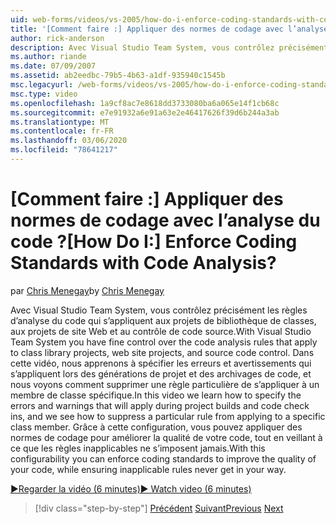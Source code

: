 ```yaml
---
uid: web-forms/videos/vs-2005/how-do-i-enforce-coding-standards-with-code-analysis
title: '[Comment faire :] Appliquer des normes de codage avec l’analyse du code ? | Microsoft Docs'
author: rick-anderson
description: Avec Visual Studio Team System, vous contrôlez précisément les règles d’analyse du code qui s’appliquent aux projets de bibliothèque de classes, aux projets de site Web et au code source Co...
ms.author: riande
ms.date: 07/09/2007
ms.assetid: ab2eedbc-79b5-4b63-a1df-935940c1545b
msc.legacyurl: /web-forms/videos/vs-2005/how-do-i-enforce-coding-standards-with-code-analysis
msc.type: video
ms.openlocfilehash: 1a9cf8ac7e8618dd3733080ba6a065e14f1cb68c
ms.sourcegitcommit: e7e91932a6e91a63e2e46417626f39d6b244a3ab
ms.translationtype: MT
ms.contentlocale: fr-FR
ms.lasthandoff: 03/06/2020
ms.locfileid: "78641217"
---
```

# <a name="how-do-i-enforce-coding-standards-with-code-analysis"></a><span data-ttu-id="f3f45-104">[Comment faire :] Appliquer des normes de codage avec l’analyse du code ?</span><span class="sxs-lookup"><span data-stu-id="f3f45-104">[How Do I:] Enforce Coding Standards with Code Analysis?</span></span>

<span data-ttu-id="f3f45-105">par [Chris Menegay](https://twitter.com/CMenegay)</span><span class="sxs-lookup"><span data-stu-id="f3f45-105">by [Chris Menegay](https://twitter.com/CMenegay)</span></span>

<span data-ttu-id="f3f45-106">Avec Visual Studio Team System, vous contrôlez précisément les règles d’analyse du code qui s’appliquent aux projets de bibliothèque de classes, aux projets de site Web et au contrôle de code source.</span><span class="sxs-lookup"><span data-stu-id="f3f45-106">With Visual Studio Team System you have fine control over the code analysis rules that apply to class library projects, web site projects, and source code control.</span></span> <span data-ttu-id="f3f45-107">Dans cette vidéo, nous apprenons à spécifier les erreurs et avertissements qui s’appliquent lors des générations de projet et des archivages de code, et nous voyons comment supprimer une règle particulière de s’appliquer à un membre de classe spécifique.</span><span class="sxs-lookup"><span data-stu-id="f3f45-107">In this video we learn how to specify the errors and warnings that will apply during project builds and code check ins, and we see how to suppress a particular rule from applying to a specific class member.</span></span> <span data-ttu-id="f3f45-108">Grâce à cette configuration, vous pouvez appliquer des normes de codage pour améliorer la qualité de votre code, tout en veillant à ce que les règles inapplicables ne s’imposent jamais.</span><span class="sxs-lookup"><span data-stu-id="f3f45-108">With this configurability you can enforce coding standards to improve the quality of your code, while ensuring inapplicable rules never get in your way.</span></span>

[<span data-ttu-id="f3f45-109">&#9654;Regarder la vidéo (6 minutes)</span><span class="sxs-lookup"><span data-stu-id="f3f45-109">&#9654; Watch video (6 minutes)</span></span>](https://channel9.msdn.com/Blogs/ASP-NET-Site-Videos/how-do-i-enforce-coding-standards-with-code-analysis)

> [!div class="step-by-step"]
> <span data-ttu-id="f3f45-110">[Précédent](how-do-i-set-up-distributed-load-testing-for-high-volume-tests.md)
> [Suivant](how-do-i-use-generic-tests.md)</span><span class="sxs-lookup"><span data-stu-id="f3f45-110">[Previous](how-do-i-set-up-distributed-load-testing-for-high-volume-tests.md)
[Next](how-do-i-use-generic-tests.md)</span></span>
